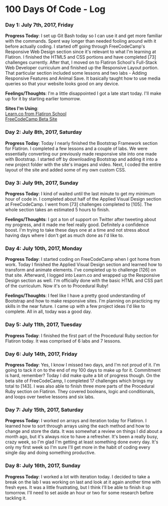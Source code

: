 # 100 Days Of Code - Log

### Day 1: July 7th, 2017, Friday

**Progress Today**: I set up Git Bash today so I can use it and get more familiar with the commands. Spent way longer than needed fooling around with it before actually coding. I started off going through FreeCodeCamp's Responsive Web Design section since it's relevant to what I'm learning at Flatiron. I finished the HTML5 and CSS portions and have completed [73] challenges currently. After that, I moved on to Flatiron School's Full-Stack Web Developer curriculum and finished up the Responsive Layout portion. That particular section included some lessons and two labs - Adding Responsive Features and Animal Save. It basically taught how to use media queries so that your website looks good on any device.

**Feelings/Thoughts**: I'm a little disappointed I got a late start today. I'll make up for it by starting earlier tomorrow.

**Sites I'm Using**: <br />
[Learn.co from Flatiron School](https://www.learn.co) <br />
[FreeCodeCamp Beta Site](https://beta.freecodecamp.com)

### Day 2: July 8th, 2017, Saturday

**Progress Today**: Today I nearly finished the Bootstrap Framework section for Flatiron. I completed a few lessons and a couple of labs. We were essentially converting our previously made responsive site into one made with Bootstrap. I started off by downloading Bootstrap and adding it into a new project folder with the site's images and video. Next, I coded the entire layout of the site and added some of my own custom CSS.

### Day 3: July 9th, 2017, Sunday

**Progress Today**: I kind of waited until the last minute to get my minimum hour of code in. I completed about half of the Applied Visual Design section at FreeCodeCamp. I went from [73] challenges completed to [105]. The whole section takes an estimated 5 hours to finish.

**Feelings/Thoughts**: I got a ton of support on Twitter after tweeting about my progress, and it made me feel really good. Definitely a confidence boost. I'm trying to take these days one at a time and not stress about having days where I don't get as much done as I'd like to.

### Day 4: July 10th, 2017, Monday

**Progress Today**: I started coding on FreeCodeCamp when I got home from work. Today I finished the Applied Visual Design section and learned how to transform and animate elements. I've completed up to challenge [126] on that site. Afterward, I logged into Learn.co and wrapped up the Responsive Design section as well. I'm officially done with the basic HTML and CSS part of the curriculum. Now it's on to Procedural Ruby!

**Feelings/Thoughts**: I feel like I have a pretty good understanding of Bootstrap and how to make responsive sites. I'm planning on practicing my skills in the near future. I came up with a few project ideas I'd like to complete. All in all, today was a good day.

### Day 5: July 11th, 2017, Tuesday

**Progress Today**: I finished the first part of the Procedural Ruby section for Flatiron today. It was comprised of 6 labs and 7 lessons.

### Day 6: July 14th, 2017, Friday

**Progress Today**: Yes, I know I missed two days, and I'm not proud of it. I'm going to tack it on to the end of my 100 days to make up for it. Commitment is hard, remember? Today I did make quite a bit of progress though. On the beta site of FreeCodeCamp, I completed 17 challenges which brings my total to [143]. I was also able to finish three more parts of the Procedural Ruby section on Flatiron. They covered booleans, logic and conditionals, and loops over twelve lessons and six labs.

### Day 7: July 15th, 2017, Saturday

**Progress Today**: I worked on arrays and iteration today for Flatiron. I learned how to sort through arrays using the each method and how to change and store the data. It was somewhat a review on things I did about a month ago, but it's always nice to have a refresher. It's been a really busy, crazy week, so I'm glad I'm getting at least something done every day. It's only my first week so I'm sure I'll get more in the habit of coding every single day and doing something productive.

### Day 8: July 16th, 2017, Sunday

**Progress Today**: I worked a lot with iteration today. I decided to take a break on the lab I was working on last and look at it again another time with fresh eyes. It was a little frustrating, but I think I'll be able to finish it up tomorrow. I'll need to set aside an hour or two for some research before tackling it.
